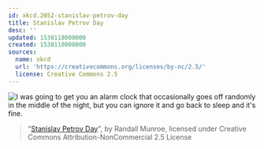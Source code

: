 ```yaml
---
id: xkcd.2052-stanislav-petrov-day
title: Stanislav Petrov Day
desc: ''
updated: 1538118000000
created: 1538118000000
sources:
  name: xkcd
  url: 'https://creativecommons.org/licenses/by-nc/2.5/'
  license: Creative Commons 2.5
---
```

![I was going to get you an alarm clock that occasionally goes off randomly in the middle of the night, but you can ignore it and go back to sleep and it's fine.](https://imgs.xkcd.com/comics/stanislav_petrov_day.png)
> "[Stanislav Petrov Day](https://xkcd.com/2052/)", by Randall Munroe, licensed under Creative Commons Attribution-NonCommercial 2.5 License
